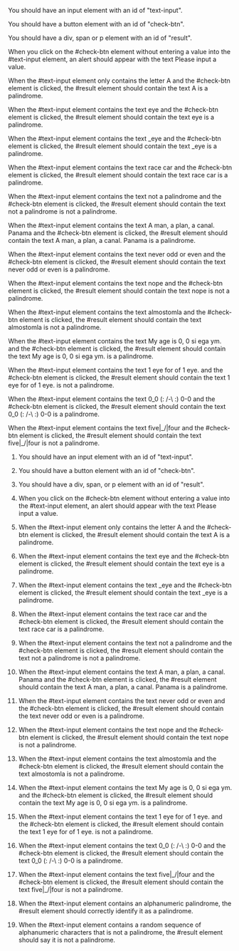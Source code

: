 <!-- User story -->

You should have an input element with an id of
"text-input".

You should have a button element with an id of
"check-btn".

You should have a div, span or p element with an
id of "result".

When you click on the #check-btn element without
entering a value into the #text-input element,
an alert should appear with the text Please input
a value.

When the #text-input element only contains the
letter A and the #check-btn element is clicked,
the #result element should contain the text A is
a palindrome.

When the #text-input element contains the text eye
and the #check-btn element is clicked, the #result
element should contain the text eye is a palindrome.

When the #text-input element contains the text
\_eye and the #check-btn element is clicked, the
#result element should contain the text \_eye is a palindrome.

When the #text-input element contains the text
race car and the #check-btn element is clicked,
the #result element should contain the text race
car is a palindrome.

When the #text-input element contains the text not
a palindrome and the #check-btn element is clicked,
the #result element should contain the text not a palindrome is not a palindrome.

When the #text-input element contains the text A man,
a plan, a canal. Panama and the #check-btn element is clicked, the #result element should contain the text
A man, a plan, a canal. Panama is a palindrome.

When the #text-input element contains the text never
odd or even and the #check-btn element is clicked, the #result element should contain the text never odd or
even is a palindrome.

When the #text-input element contains the text nope
and the #check-btn element is clicked, the #result
element should contain the text nope is not a
palindrome.

When the #text-input element contains the text
almostomla and the #check-btn element is clicked, the #result element should contain the text almostomla is
not a palindrome.

When the #text-input element contains the text My
age is 0, 0 si ega ym. and the #check-btn element is clicked, the #result element should contain the text
My age is 0, 0 si ega ym. is a palindrome.

When the #text-input element contains the text 1 eye
for of 1 eye. and the #check-btn element is clicked,
the #result element should contain the text 1 eye for
of 1 eye. is not a palindrome.

When the #text-input element contains the text
0_0 (: /-\ :) 0-0 and the #check-btn element is
clicked, the #result element should contain the
text 0_0 (: /-\ :) 0-0 is a palindrome.

When the #text-input element contains the text
five|\_/|four and the #check-btn element is clicked,
the #result element should contain the text
five|\_/|four is not a palindrome.

<!-- Tests -->

1. You should have an input element with an id of "text-input".

2. You should have a button element with an id of "check-btn".

3. You should have a div, span, or p element with an id of "result".

4. When you click on the #check-btn element without entering a value into the #text-input element, an alert should appear with the text Please input a value.

5. When the #text-input element only contains the letter A and the #check-btn element is clicked, the #result element should contain the text A is a palindrome.

6. When the #text-input element contains the text eye and the #check-btn element is clicked, the #result element should contain the text eye is a palindrome.

7. When the #text-input element contains the text \_eye and the #check-btn element is clicked, the #result element should contain the text \_eye is a palindrome.

8. When the #text-input element contains the text race car and the #check-btn element is clicked, the #result element should contain the text race car is a palindrome.

9. When the #text-input element contains the text not a palindrome and the #check-btn element is clicked, the #result element should contain the text not a palindrome is not a palindrome.

10. When the #text-input element contains the text A man, a plan, a canal. Panama and the #check-btn element is clicked, the #result element should contain the text A man, a plan, a canal. Panama is a palindrome.

11. When the #text-input element contains the text never odd or even and the #check-btn element is clicked, the #result element should contain the text never odd or even is a palindrome.

12. When the #text-input element contains the text nope and the #check-btn element is clicked, the #result element should contain the text nope is not a palindrome.

13. When the #text-input element contains the text almostomla and the #check-btn element is clicked, the #result element should contain the text almostomla is not a palindrome.

14. When the #text-input element contains the text My age is 0, 0 si ega ym. and the #check-btn element is clicked, the #result element should contain the text My age is 0, 0 si ega ym. is a palindrome.

15. When the #text-input element contains the text 1 eye for of 1 eye. and the #check-btn element is clicked, the #result element should contain the text 1 eye for of 1 eye. is not a palindrome.

16. When the #text-input element contains the text 0_0 (: /-\ :) 0-0 and the #check-btn element is clicked, the #result element should contain the text 0_0 (: /-\ :) 0-0 is a palindrome.

17. When the #text-input element contains the text five|\_/|four and the #check-btn element is clicked, the #result element should contain the text five|\_/|four is not a palindrome.

18. When the #text-input element contains an alphanumeric palindrome, the #result element should correctly identify it as a palindrome.

19. When the #text-input element contains a random sequence of alphanumeric characters that is not a palindrome, the #result element should say it is not a palindrome.
